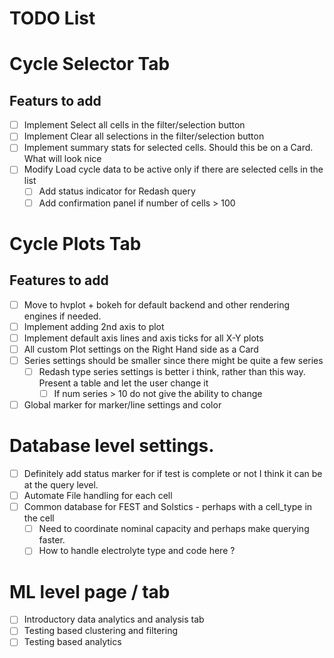 # TODO List 
# Cycle Selector Tab
## Featurs to add 
- [ ] Implement Select all cells in the filter/selection button 
- [ ] Implement Clear all selections in the filter/selection button 
- [ ] Implement summary stats for selected cells. Should this be on a Card. What will look nice
- [ ] Modify Load cycle data to be active only if there are selected cells in the list 
  - [ ] Add status indicator for Redash query 
  - [ ] Add confirmation panel if number of cells > 100

# Cycle Plots Tab
## Features to add 
- [ ] Move to hvplot + bokeh for default backend and other rendering engines if needed. 
- [ ] Implement adding 2nd axis to plot 
- [ ] Implement default axis lines and axis ticks for all X-Y plots
- [ ] All custom Plot settings on the Right Hand side as a Card
- [ ] Series settings should be smaller since there might be quite a few series 
  - [ ] Redash type series settings is better i think, rather than this way. Present a table and let the user change it 
    -  [ ] If num series > 10 do not give the ability to change
- [ ] Global marker for marker/line settings and color

# Database level settings. 
- [ ] Definitely add status marker for if test is complete or not
      I think it can be at the query level. 
- [ ] Automate File handling for each cell
- [ ] Common database for FEST and Solstics - perhaps with a cell_type in the cell
  - [ ] Need to coordinate nominal capacity and perhaps make querying faster. 
  - [ ] How to handle electrolyte type and code here ? 

# ML level page / tab
- [ ] Introductory data analytics and analysis tab
- [ ] Testing based clustering and filtering 
- [ ] Testing based analytics 